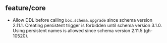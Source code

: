 ## feature/core

* Allow DDL before calling `box.schema.upgrade` since schema version 2.11.1.
  Creating persistent trigger is forbidden until schema version 3.1.0.
  Using persistent names is allowed since schema version 2.11.5 (gh-10520).
